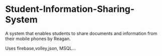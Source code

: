 # Student-Information-Sharing-System
A system that enables students to share documents and information from their mobile phones by Reagan.

Uses firebase,volley,json, MSQL...

